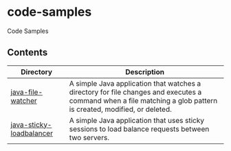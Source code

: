 # code-samples

Code Samples

## Contents

| Directory                                                      | Description                                                                                                                                                      |
|----------------------------------------------------------------|------------------------------------------------------------------------------------------------------------------------------------------------------------------|
| [java-file-watcher](java-file-watcher/README.md)               | A simple Java application that watches a directory for file changes and executes a command when a file matching a glob pattern is created, modified, or deleted. | 
| [java-sticky-loadbalancer](java-sticky-loadbalancer/README.md) | A simple Java application that uses sticky sessions to load balance requests between two servers.                                                                |
